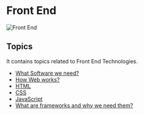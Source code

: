 # Front End

![Front End](https://bs-uploads.toptal.io/blackfish-uploads/components/blog_post_page/content/cover_image_file/cover_image/687051/0811_Front-end_Frameworks_Lina_Newsletter___blog-3f0b85471d25a2358b9ffe17548cb4ab.png)

## Topics

It contains topics related to Front End Technologies.

- [What Software we need?]()
- [How Web works?]()
- [HTML]()
- [CSS]()
- [JavaScript]()
- [What are frameworks and why we need them?]()
